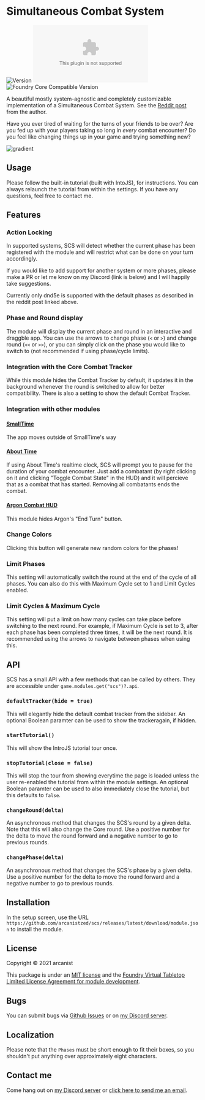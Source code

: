 # Simultaneous Combat System

![Version](https://img.shields.io/github/v/tag/arcanistzed/scs?label=Version&style=flat-square&color=2577a1) ![Latest Release Download Count](https://img.shields.io/github/downloads/arcanistzed/scs/latest/module.zip?label=Downloads&style=flat-square&color=9b43a8) ![Foundry Core Compatible Version](https://img.shields.io/badge/dynamic/json.svg?url=https%3A%2F%2Fraw.githubusercontent.com%2Farcanistzed%2Fscs%2Fmain%2Fmodule.json&label=Foundry%20Core%20Compatible%20Version&query=$.compatibleCoreVersion&style=flat-square&color=ff6400)

A beautiful mostly system-agnostic and completely customizable implementation of a Simultaneous Combat System. See the [Reddit post](https://redd.it/p11h35) from the author.

Have you ever tired of waiting for the turns of your friends to be over? Are you fed up with your players taking so long in *every* combat encounter? Do you feel like changing things up in your game and trying something new?

![gradient](https://user-images.githubusercontent.com/82790112/123046244-ddeb3a80-d3c9-11eb-98db-da2f4a6abd68.gif)

## Usage

Please follow the built-in tutorial (built with IntoJS), for instructions. You can always relaunch the tutorial from within the settings. If you have any questions, feel free to contact me.

## Features

### Action Locking

In supported systems, SCS will detect whether the current phase has been registered with the module and will restrict what can be done on your turn accordingly.

If you would like to add support for another system or more phases, please make a PR or let me know on my Discord (link is below) and I will happily take suggestions.

Currently only dnd5e is supported with the default phases as described in the reddit post linked above.

### Phase and Round display

The module will display the current phase and round in an interactive and draggble app. You can use the arrows to change phase (`<` or `>`) and change round (`<<` or `>>`), or you can simply click on the phase you would like to switch to (not recommended if using phase/cycle limits).

### Integration with the Core Combat Tracker

While this module hides the Combat Tracker by default, it updates it in the background whenever the round is switched to allow for better compatibility. There is also a setting to show the default Combat Tracker.

### Integration with other modules

#### [SmallTime](https://foundryvtt.com/packages/smalltime)

The app moves outside of SmallTime's way

#### [About Time](https://foundryvtt.com/packages/about-time)

If using About Time's realtime clock, SCS will prompt you to pause for the duration of your combat encounter. Just add a combatant (by right clicking on it and clicking "Toggle Combat State" in the HUD) and it will percieve that as a combat that has started. Removing all combatants ends the combat.

#### [Argon Combat HUD](https://foundryvtt.com/packages/enhancedcombathud)

This module hides Argon's "End Turn" button.

### Change Colors

Clicking this button will generate new random colors for the phases!

### Limit Phases

This setting will automatically switch the round at the end of the cycle of all phases. You can also do this with Maximum Cycle set to 1 and Limit Cycles enabled.

### Limit Cycles & Maximum Cycle

This setting will put a limit on how many cycles can take place before switching to the next round. For example, if Maximum Cycle is set to 3, after each phase has been completed three times, it will be the next round. It is recommended using the arrows to navigate between phases when using this.

## API

SCS has a small API with a few methods that can be called by others. They are accessible under `game.modules.get("scs")?.api`.

### `defaultTracker(hide = true)`

This will elegantly hide the default combat tracker from the sidebar. An optional Boolean paramter can be used to show the trackeragain, if hidden.

### `startTutorial()`

This will show the IntroJS tutorial tour once.

### `stopTutorial(close = false)`

This will stop the tour from showing everytime the page is loaded unless the user re-enabled the tutorial from within the module settings.
An optional Boolean paramter can be used to also immediately close the tutorial, but this defaults to `false`.

### `changeRound(delta)`

An asynchronous method that changes the SCS's round by a given delta. Note that this will also change the Core round. Use a positive number for the delta to move the round forward and a negative number to go to previous rounds.

### `changePhase(delta)`

An asynchronous method that changes the SCS's phase by a given delta. Use a positive number for the delta to move the round forward and a negative number to go to previous rounds.

## Installation

In the setup screen, use the URL `https://github.com/arcanistzed/scs/releases/latest/download/module.json` to install the module.

## License

Copyright © 2021 arcanist

This package is under an [MIT license](LICENSE) and the [Foundry Virtual Tabletop Limited License Agreement for module development](https://foundryvtt.com/article/license/).

## Bugs

You can submit bugs via [Github Issues](https://github.com/arcanistzed/scs/issues/new/choose) or on [my Discord server](https://discord.gg/AAkZWWqVav).

## Localization

Please note that the `Phases` must be short enough to fit their boxes, so you shouldn't put anything over approximately eight characters.

## Contact me

Come hang out on [my Discord server](https://discord.gg/AAkZWWqVav) or [click here to send me an email](mailto:arcanistzed@gmail.com?subject=SCS%20module%20for%20Foundry%20VTT).
